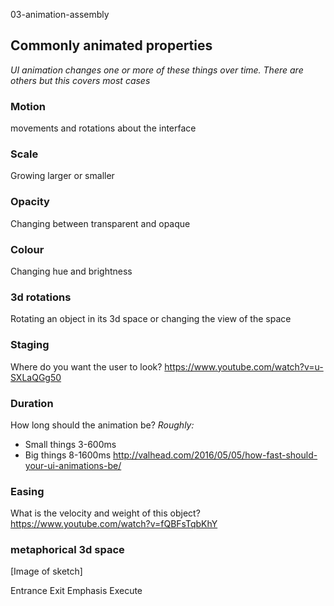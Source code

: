 03-animation-assembly

## Commonly animated properties
*UI animation changes one or more of these things over time. There are others but this covers most cases*

### Motion
movements and rotations about the interface

### Scale
Growing larger or smaller

### Opacity
Changing between transparent and opaque

### Colour
Changing hue and brightness

### 3d rotations
Rotating an object in its 3d space or changing the view of the space


### Staging
Where do you want the user to look?
https://www.youtube.com/watch?v=u-SXLaQGg50

### Duration
How long should the animation be?
*Roughly:*
- Small things 3-600ms
- Big things 8-1600ms
http://valhead.com/2016/05/05/how-fast-should-your-ui-animations-be/

### Easing
What is the velocity and weight of this object?
https://www.youtube.com/watch?v=fQBFsTqbKhY

### metaphorical 3d space
[Image of sketch]


Entrance
Exit
Emphasis
Execute
